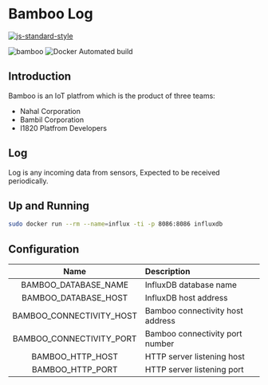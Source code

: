 # Bamboo Log
[![js-standard-style](https://cdn.rawgit.com/feross/standard/master/badge.svg)](http://standardjs.com)

![bamboo](https://img.shields.io/badge/bambil-bamboo-orange.svg?style=flat-square)
![Docker Automated build](https://img.shields.io/docker/automated/ibamboo/log.svg?style=flat-square)

## Introduction
Bamboo is an IoT platfrom which is the product of three teams:

* Nahal Corporation
* Bambil Corporation
* I1820 Platfrom Developers


## Log
Log is any incoming data from sensors, Expected to be received periodically.

## Up and Running
```sh
sudo docker run --rm --name=influx -ti -p 8086:8086 influxdb
```

## Configuration

| Name     | Description |
|:--------:|:------------|
| BAMBOO_DATABASE_NAME | InfluxDB database name |
| BAMBOO_DATABASE_HOST | InfluxDB host address |
| BAMBOO_CONNECTIVITY_HOST | Bamboo connectivity host address |
| BAMBOO_CONNECTIVITY_PORT | Bamboo connectivity port number |
| BAMBOO_HTTP_HOST | HTTP server listening host |
| BAMBOO_HTTP_PORT | HTTP server listening port |
